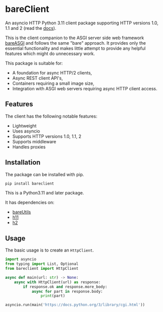# bareClient

An asyncio HTTP Python 3.11 client package supporting HTTP versions 1.0, 1.1
and 2 (read the [docs](https://rob-blackbourn.github.io/bareClient/)).

This is the client companion to the ASGI server side web framework
[bareASGI](https://github.com/rob-blackbourn/bareASGI) and follows the same
"bare" approach. It provides only the essential functionality and makes little
attempt to provide any helpful features which might do unnecessary work.

This package is suitable for:

- A foundation for async HTTP/2 clients,
- Async REST client API's,
- Containers requiring a small image size,
- Integration with ASGI web servers requiring async HTTP client access.

## Features

The client has the following notable features:

- Lightweight
- Uses asyncio
- Supports HTTP versions 1.0, 1.1, 2
- Supports middleware
- Handles proxies

## Installation

The package can be installed with pip.

```bash
pip install bareclient
```

This is a Python3.11 and later package.

It has dependencies on:

- [bareUtils](https://github.com/rob-blackbourn/bareUtils)
- [h11](https://github.com/python-hyper/h11)
- [h2](https://github.com/python-hyper/hyper-h2)

## Usage

The basic usage is to create an `HttpClient`.

```python
import asyncio
from typing import List, Optional
from bareclient import HttpClient

async def main(url: str) -> None:
    async with HttpClient(url) as response:
        if response.ok and response.more_body:
            async for part in response.body:
                print(part)

asyncio.run(main('https://docs.python.org/3/library/cgi.html'))
```
